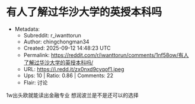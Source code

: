 # 有人了解过华沙大学的英授本科吗

- Metadata:
  - Subreddit: r_iwanttorun
  - Author: chingchongman34
  - Created: 2025-09-12 14:48:23 UTC
  - Permalink: https://reddit.com/r/iwanttorun/comments/1nf58ow/有人了解过华沙大学的英授本科吗/
  - URL: https://i.redd.it/zx0nxd9cyqof1.jpeg
  - Ups: 10 | Ratio: 0.86 | Comments: 22
  - Flair: 讨论


1w出头欧就能读出金融专业 想润波兰是不是还可以的选择

